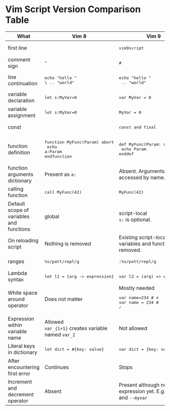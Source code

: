 # Vim Script Version Comparison Table

| What                                         | Vim 8                                                                     | Vim 9                                                                    |
| -------------------------------------------- | ------------------------------------------------------------------------- | ------------------------------------------------------------------------ |
| first line                                   |                                                                           | <pre>vim9script</pre>                                                    |
| comment sign                                 | <pre>"</pre>                                                              | <pre>#</pre>                                                             |
| line continuation                            | <pre>echo "hello "<br>\ .. "world"</pre>                                  | <pre>echo "hello "<br> .. "world"</pre>                                  |
| variable declaration                         | <pre>let s:MyVar=0</pre>                                                  | <pre>var MyVar = 0</pre>                                                 |
| variable assignment                          | <pre>let s:MyVar=0</pre>                                                  | <pre>MyVar = 0</pre>                                                     |
| const                                        |                                                                           | <pre>const and final</pre>                                               |
| function definition                          | <pre>function MyFunc(Param) abort<br>   echo a:Param<br>endfunction</pre> | <pre>def MyFunc(Param: number)<br>   echo Param<br>enddef</pre>          |
| function arguments dictionary                | Present as `a:`                                                  | Absent. Arguments are accessed by name.                                  |
| calling function                             | <pre>call MyFunc(42)</pre>                                                | <pre>MyFunc(42)</pre>                                                    |
| Default scope of <br>variables and functions | global                                                                    | script-local<br>`s:` is optional.                                        |
| On reloading script                          | Nothing is removed                                                        | Existing script-local variables and functions are removed.               |
| ranges                                       | <pre>%s/patt/repl/g</pre>                                                 | <pre>:%s/patt/repl/g</pre>                                               |
| Lambda syntax                                | <pre>let l1 = {arg -> expression}</pre>                                   | <pre>var l2 = (arg) => expression</pre>                                  |
| White space around operator                  | Does not matter                                                           | Mostly needed<br><pre>var name=234 # ✗<br>var name = 234 # ✓</pre>       |
| Expression within <br>variable name          | Allowed<br>`var_{1+1}` creates variable named `var_2`                     | Not allowed                                                              |
| Literal keys in dictionary                   | <pre>let dict = #{key: value}</pre>                                       | <pre>var dict = {key: value}</pre>                                       |
| After encountering first error               | Continues                                                                 | Stops                                                                    |
| Increment and decrement operator             | Absent                                                                    | Present although not in an expression yet. E.g., `++myvar` and `--myvar` |
